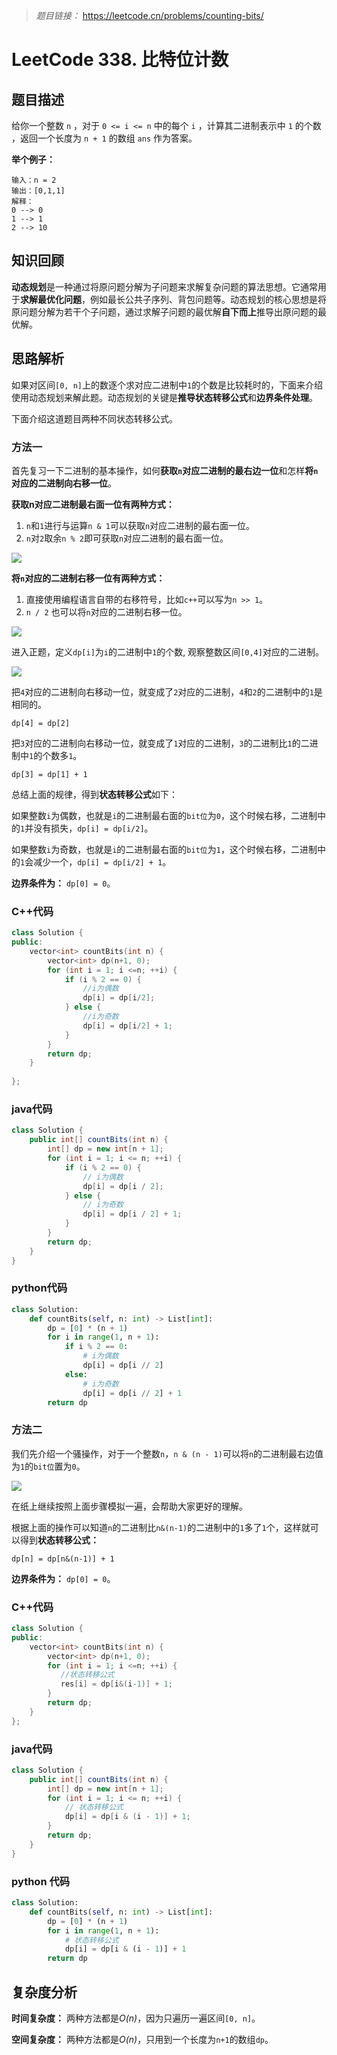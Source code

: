 
> *题目链接：* https://leetcode.cn/problems/counting-bits/

# LeetCode 338. 比特位计数

## 题目描述

给你一个整数 `n` ，对于 `0 <= i <= n` 中的每个 `i` ，计算其二进制表示中 `1` 的个数 ，返回一个长度为 `n + 1` 的数组 `ans` 作为答案。

**举个例子：**

```
输入：n = 2
输出：[0,1,1]
解释：
0 --> 0
1 --> 1
2 --> 10
```

## 知识回顾

**动态规划**是一种通过将原问题分解为子问题来求解复杂问题的算法思想。它通常用于**求解最优化问题**，例如最长公共子序列、背包问题等。动态规划的核心思想是将原问题分解为若干个子问题，通过求解子问题的最优解**自下而上**推导出原问题的最优解。

## 思路解析

如果对区间`[0, n]`上的数逐个求对应二进制中`1`的个数是比较耗时的，下面来介绍使用动态规划来解此题。动态规划的关键是**推导状态转移公式**和**边界条件处理**。

下面介绍这道题目两种不同状态转移公式。

### 方法一

首先复习一下二进制的基本操作，如何**获取`n`对应二进制的最右边一位**和怎样**将`n`对应的二进制向右移一位**。

**获取n对应二进制最右面一位有两种方式：**
1. `n`和`1`进行与运算`n & 1`可以获取`n`对应二进制的最右面一位。
2. `n`对`2`取余`n % 2`即可获取`n`对应二进制的最右面一位。

![](https://gitee.com/ldtech007/picture/raw/master/pic/lc-0191-01.png)

**将`n`对应的二进制右移一位有两种方式：**
1. 直接使用编程语言自带的右移符号，比如`c++`可以写为`n >> 1`。
2. `n / 2` 也可以将`n`对应的二进制右移一位。

![](https://gitee.com/ldtech007/picture/raw/master/pic/lc-0191-02.png)

进入正题，定义`dp[i]`为`i`的二进制中`1`的个数, 观察整数区间`[0,4]`对应的二进制。

![](https://gitee.com/ldtech007/picture/raw/master/pic/lc-0338-01.png)

把`4`对应的二进制向右移动一位，就变成了`2`对应的二进制，`4`和`2`的二进制中的`1`是相同的。

```
dp[4] = dp[2]
```

把`3`对应的二进制向右移动一位，就变成了`1`对应的二进制，`3`的二进制比`1`的二进制中`1`的个数多`1`。

```
dp[3] = dp[1] + 1
```

总结上面的规律，得到**状态转移公式**如下：

如果整数`i`为偶数，也就是`i`的二进制最右面的`bit位`为`0`，这个时候右移，二进制中的`1`并没有损失，`dp[i] = dp[i/2]`。

如果整数`i`为奇数，也就是`i`的二进制最右面的`bit位`为`1`，这个时候右移，二进制中的`1`会减少一个，`dp[i] = dp[i/2] + 1`。

**边界条件为：** `dp[0] = 0`。

### C++代码

```cpp
class Solution {
public:
    vector<int> countBits(int n) {
        vector<int> dp(n+1, 0);
        for (int i = 1; i <=n; ++i) {
            if (i % 2 == 0) {
                //i为偶数
                dp[i] = dp[i/2];
            } else {
                //i为奇数
                dp[i] = dp[i/2] + 1;
            }
        }
        return dp;
    }
       
};
```

### java代码

```java
class Solution {
    public int[] countBits(int n) {
        int[] dp = new int[n + 1];
        for (int i = 1; i <= n; ++i) {
            if (i % 2 == 0) {
                // i为偶数
                dp[i] = dp[i / 2];
            } else {
                // i为奇数
                dp[i] = dp[i / 2] + 1;
            }
        }
        return dp;
    }
}
```

### python代码

```python
class Solution:
    def countBits(self, n: int) -> List[int]:
        dp = [0] * (n + 1)
        for i in range(1, n + 1):
            if i % 2 == 0:
                # i为偶数
                dp[i] = dp[i // 2]
            else:
                # i为奇数
                dp[i] = dp[i // 2] + 1
        return dp
```

### 方法二

我们先介绍一个骚操作，对于一个整数`n`，`n & (n - 1)`可以将`n`的二进制最右边值为`1`的`bit位`置为`0`。

![](https://gitee.com/ldtech007/picture/raw/master/pic/lc-0191-03.png)

在纸上继续按照上面步骤模拟一遍，会帮助大家更好的理解。

根据上面的操作可以知道`n`的二进制比`n&(n-1)`的二进制中的`1`多了`1`个，这样就可以得到**状态转移公式：**

```
dp[n] = dp[n&(n-1)] + 1
```

**边界条件为：** `dp[0] = 0`。

### C++代码

```cpp
class Solution {
public:
    vector<int> countBits(int n) {
        vector<int> dp(n+1, 0);
        for (int i = 1; i <=n; ++i) {
           //状态转移公式
           res[i] = dp[i&(i-1)] + 1;
        }
        return dp;
    }   
};
```
### java代码

```java
class Solution {
    public int[] countBits(int n) {
        int[] dp = new int[n + 1];
        for (int i = 1; i <= n; ++i) {
            // 状态转移公式
            dp[i] = dp[i & (i - 1)] + 1;
        }
        return dp;
    }
}
```

### python 代码

```python
class Solution:
    def countBits(self, n: int) -> List[int]:
        dp = [0] * (n + 1)
        for i in range(1, n + 1):
            # 状态转移公式
            dp[i] = dp[i & (i - 1)] + 1
        return dp
```

## 复杂度分析

**时间复杂度：** 两种方法都是*O(n)*，因为只遍历一遍区间`[0, n]`。

**空间复杂度：** 两种方法都是*O(n)*，只用到一个长度为`n+1`的数组`dp`。


